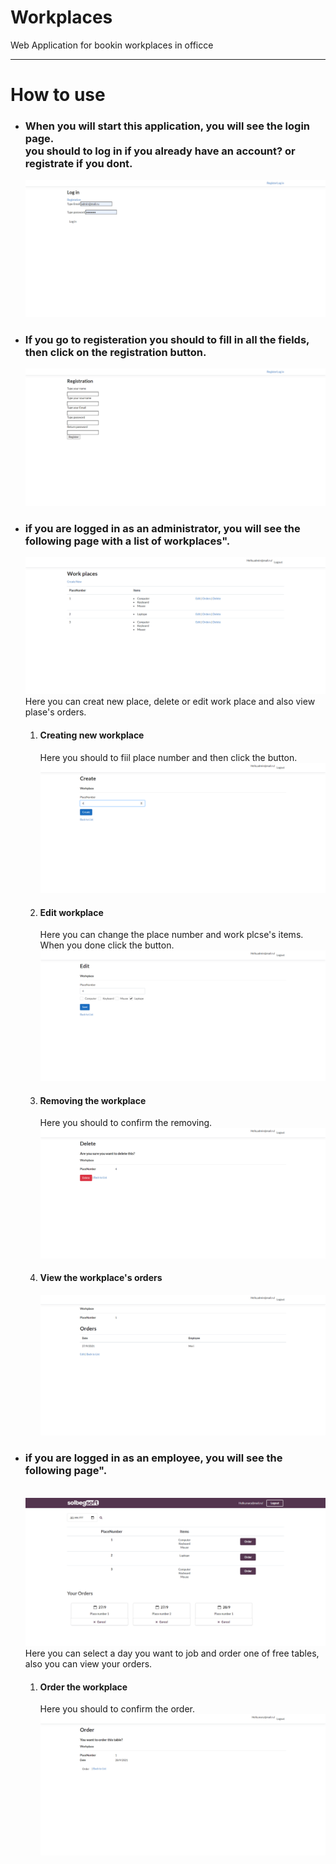# Workplaces
Web Application for bookin workplaces in officce
<hr>
<h1>How to use</h1>
<ul>
  <li>
     <h3> When you will start this application, you will see the login page.<br/>
      you should to log in if you already have an account? or registrate if you dont.</h3>
      <img src="images/Login.png"/>
  </li>
  <li>
     <h3> If you go to registeration you should to fill in all the fields, then click on the registration button.</h3>
      <img src="images/Registation.png"/>
  </li>
  <li>
      <h3>if you are logged in as an administrator, you will see the following page with a list of workplaces".</h3>
      <img src="images/AdminPanel.png"/>
      Here you can creat new place, delete or edit work place and also view plase's orders.<br/>
          <ol>
            <li>
              <h4>Creating new workplace</h4>
              Here you should to fiil place number and then click the button.
              <img src="images/Create%20-%20Workpla.png"/>
            </li>
            <li>
              <h4>Edit workplace</h4>
              Here you can change the place number and work plcse's items.<br/> When you done click the button.
              <img src="images/Edit%20-%20Workplace.png"/>
            </li>
            <li>
              <h4>Removing the workplace</h4>
              Here you should to confirm the removing.
              <img src="images/Delete%20-%20Workpla.png"/>
            </li>
            <li>
              <h4>View the workplace's orders</h4>
              <img src="images/Details%20-%20Workpl.png"/>
            </li>
         </ol>
  </li>
 <li>
      <h3>if you are logged in as an employee, you will see the following page".</h3><br/>
      <img src="images/EmployeePanel1.png"/>
      Here you can select a day you want to job and order one of free tables, also you can view your orders.<br/>
          <ol>
            <li>
              <h4>Order the workplace</h4>
              Here you should to confirm the order.
              <img src="images/Order.png"/>
            </li>
         </oi>
  </li>

</ul>

